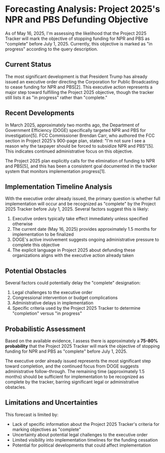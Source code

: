 # Forecasting Analysis: Project 2025's NPR and PBS Defunding Objective

As of May 16, 2025, I'm assessing the likelihood that the Project 2025 Tracker will mark the objective of stopping funding for NPR and PBS as "complete" before July 1, 2025. Currently, this objective is marked as "in progress" according to the query description.

## Current Status

The most significant development is that President Trump has already issued an executive order directing the Corporation for Public Broadcasting to cease funding for NPR and PBS[2]. This executive action represents a major step toward fulfilling the Project 2025 objective, though the tracker still lists it as "in progress" rather than "complete."

## Recent Developments

In March 2025, approximately two months ago, the Department of Government Efficiency (DOGE) specifically targeted NPR and PBS for investigation[5]. FCC Commissioner Brendan Carr, who authored the FCC section in Project 2025's 900-page plan, stated: "I'm not sure I see a reason why the taxpayer should be forced to subsidize NPR and PBS"[5]. This indicates continued administrative focus on this objective.

The Project 2025 plan explicitly calls for the elimination of funding to NPR and PBS[5], and this has been a consistent goal documented in the tracker system that monitors implementation progress[1].

## Implementation Timeline Analysis

With the executive order already issued, the primary question is whether full implementation will occur and be recognized as "complete" by the Project 2025 Tracker before July 1, 2025. Several factors suggest this is likely:

1. Executive orders typically take effect immediately unless specified otherwise
2. The current date (May 16, 2025) provides approximately 1.5 months for implementation to be finalized
3. DOGE's active involvement suggests ongoing administrative pressure to complete this objective
4. The explicit language in Project 2025 about defunding these organizations aligns with the executive action already taken

## Potential Obstacles

Several factors could potentially delay the "complete" designation:

1. Legal challenges to the executive order
2. Congressional intervention or budget complications
3. Administrative delays in implementation
4. Specific criteria used by the Project 2025 Tracker to determine "completion" versus "in progress"

## Probabilistic Assessment

Based on the available evidence, I assess there is approximately a **75-80% probability** that the Project 2025 Tracker will mark the objective of stopping funding for NPR and PBS as "complete" before July 1, 2025.

The executive order already issued represents the most significant step toward completion, and the continued focus from DOGE suggests administrative follow-through. The remaining time (approximately 1.5 months) should be sufficient for implementation to be recognized as complete by the tracker, barring significant legal or administrative obstacles.

## Limitations and Uncertainties

This forecast is limited by:
- Lack of specific information about the Project 2025 Tracker's criteria for marking objectives as "complete"
- Uncertainty about potential legal challenges to the executive order
- Limited visibility into implementation timelines for the funding cessation
- Potential for political developments that could affect implementation